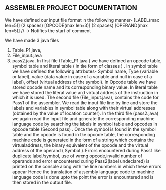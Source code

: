 ## ASSEMBLER PROJECT DOCUMENTATION

We have defined our input file format in the following manner-
[LABEL(max len=5)] (2 spaces) [OPCODE(max len=3)] (2 spaces) [OPERAND(max len=5)]
// → Notifies the start of comment

We have made 3 java files
1. Table_P1.java, 
2. File_input.java
3. pass2.java.
In first file (Table_P1.java ) we have defined an opcode table,
symbol table and literal table ( in the form of classes ) .
In symbol table we have defined the following attributes-
Symbol name, Type (variable or label), value (data value in case of
a variable and null in case of a label), offset (virtual address of the
symbol).
In Opcode table we have stored opcode name and its
corresponding binary value.
In literal table we have stored the literal value and virtual address
of the instruction in which it is used.
The second file (File_input.java), contains the code for Pass1 of the
assembler. We read the input file line by line and store the labels
and variables in symbol table along with their virtual addresses
(obtained by the value of location counter).
In the third file (pass2.java) we again read the input file and
generate the corresponding machine language code by searching
the labels in symbol table and opcodes in opcode table (Second
pass) .
Once the symbol is found in the symbol table and the opcode is
found in the opcode table, the corresponding machine code is
generated in the form of a string which contains the virtualaddress, the binary equivalent of the opcode and the virtual
address of the operand ( Symbol ).
Errors encountered during Pass1 like duplicate label/symbol, use
of wrong opcode,invalid number of operands and error
encountered during Pass2(label undeclared) is printed on the
console along with the line numbers in which these errors appear
Hence the translation of assembly language code to machine
language code is done upto the point the error is encountered
and is then stored in the output file.

